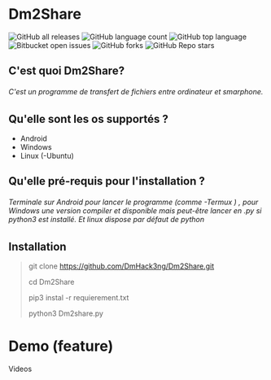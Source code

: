 # Dm2Share 

![GitHub all releases](https://img.shields.io/github/downloads/{username}/{repo-name}/total)
![GitHub language count](https://img.shields.io/github/languages/count/{username}/{repo-name})
![GitHub top language](https://img.shields.io/github/languages/top/{username}/{repo-name}?color=yellow)
![Bitbucket open issues](https://img.shields.io/bitbucket/issues/{username}/{repo-name})
![GitHub forks](https://img.shields.io/github/forks/{username}/{repo-name}?style=social)
![GitHub Repo stars](https://img.shields.io/github/stars/{username}/{repo-name}?style=social)


## C'est quoi Dm2Share? 

###### C'est un programme de transfert de fichiers entre ordinateur et smarphone. 

## Qu'elle sont les os supportés ?
* Android 
* Windows 
* Linux (-Ubuntu) 

## Qu'elle pré-requis pour l'installation ? 

###### Terminale sur Android pour lancer le programme (comme -Termux ) , pour Windows une version compiler et disponible mais peut-être lancer en .py si python3 est installé. Et linux dispose par défaut de python 

## Installation
> git clone https://github.com/DmHack3ng/Dm2Share.git 
> 
> cd Dm2Share 
> 
> pip3 instal -r requierement.txt
>
> python3 Dm2share.py 




# Demo (feature) 

Videos 
